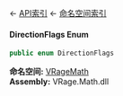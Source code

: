 ← [API索引](Api-Index) ← [命名空间索引](Namespace-Index)

#### DirectionFlags Enum

```csharp
public enum DirectionFlags
```

**命名空间:** [VRageMath](VRageMath)  
**Assembly:** VRage.Math.dll

